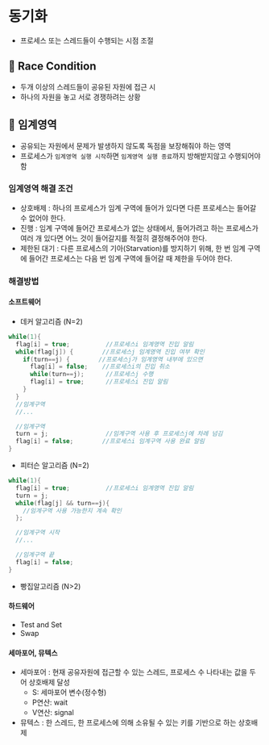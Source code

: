 # 동기화
- 프로세스 또는 스레드들이 수행되는 시점 조절

## 📑 Race Condition
- 두개 이상의 스레드들이 공유된 자원에 접근 시
- 하나의 자원을 놓고 서로 경쟁하려는 상황

## 📑 임계영역
- 공유되는 자원에서 문제가 발생하지 않도록 독점을 보장해줘야 하는 영역
- 프로세스가 `임계영역 실행 시작`하면 `임계영역 실행 종료`까지 방해받지않고 수행되어야 함
### 임계영역 해결 조건
- 상호배제 : 하나의 프로세스가 임계 구역에 들어가 있다면 다른 프로세스는 들어갈 수 없어야 한다.
- 진행 : 임계 구역에 들어간 프로세스가 없는 상태에서, 들어가려고 하는 프로세스가 여러 개 있다면 어느 것이 들어갈지를 적절히 결정해주어야 한다.
- 제한된 대기 : 다른 프로세스의 기아(Starvation)를 방지하기 위해, 한 번 임계 구역에 들어간 프로세스는 다음 번 임계 구역에 들어갈 때 제한을 두어야 한다.
### 해결방법
#### 소프트웨어
- 데커 알고리즘 (N=2)
```c
while(1){
  flag[i] = true;          //프로세스i 임계영역 진입 알림
  while(flag[j]) {        //프로세스j 임계영역 진입 여부 확인
    if(turn==j) {        //프로세스j가 임계영역 내부에 있으면
      flag[i] = false;    //프로세스i의 진입 취소
      while(turn==j);      //프로세스j 수행
      flag[i] = true;      //프로세스i 진입 알림
    }
  }
  //임계구역
  //...

  //임계구역 
  turn = j;                //임계구역 사용 후 프로세스j에 차례 넘김
  flag[i] = false;        //프로세스i 임계구역 사용 완료 알림
}
```
- 피터슨 알고리즘 (N=2)
```c
while(1){
  flag[i] = true;          //프로세스i 임계영역 진입 알림
  turn = j;
  while(flag[j] && turn==j){
    //임계구역 사용 가능한지 계속 확인
  };

  //임계구역 시작
  //...

  //임계구역 끝
  flag[i] = false;
}
```
- 빵집알고리즘 (N>2)
#### 하드웨어
- Test and Set
- Swap
#### 세마포어, 뮤텍스
- 세마포어 : 현재 공유자원에 접근할 수 있는 스레드, 프로세스 수 나타내는 값을 두어 상호배제 달성
  - S: 세마포어 변수(정수형)
  - P연산: wait
  - V연산: signal
- 뮤텍스 : 한 스레드, 한 프로세스에 의해 소유될 수 있는 키를 기반으로 하는 상호배제
